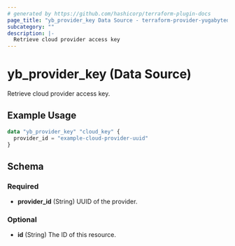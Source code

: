 ```yaml
---
# generated by https://github.com/hashicorp/terraform-plugin-docs
page_title: "yb_provider_key Data Source - terraform-provider-yugabytedb-anywhere"
subcategory: ""
description: |-
  Retrieve cloud provider access key
---
```


# yb_provider_key (Data Source)

Retrieve cloud provider access key.

## Example Usage

```terraform
data "yb_provider_key" "cloud_key" {
  provider_id = "example-cloud-provider-uuid"
}
```

<!-- schema generated by tfplugindocs -->
## Schema

### Required

- **provider_id** (String) UUID of the provider.

### Optional

- **id** (String) The ID of this resource.
